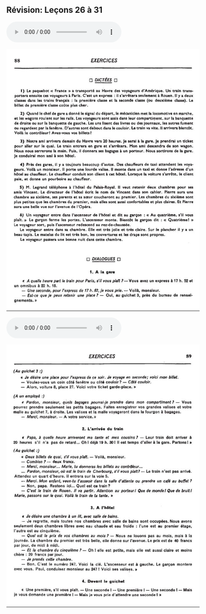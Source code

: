 ## Révision: Leçons 26 à 31

  <audio controls>
    <source src="sound/88.ogg"></source>
  </audio>

![s88](img/d88.JPG)

  <audio controls>
    <source src="sound/89.ogg"></source>
  </audio>

![s89](img/d89.JPG)
